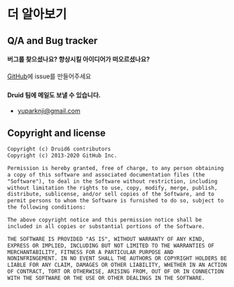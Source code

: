 # 더 알아보기

## Q/A and Bug tracker

#### 버그를 찾으셨나요? 향상시킬 아이디어가 떠오르셨나요?

 [GitHub](https://github.com/sdh98429/Druid6)에 issue를 만들어주세요

###

#### Druid 팀에 메일도 보낼 수 있습니다.

- [yuparknji@gmail.com](mailto:yuparknji@gmail.com)

###

## Copyright and license

```html
Copyright (c) Druid6 contributors
Copyright (c) 2013-2020 GitHub Inc.

Permission is hereby granted, free of charge, to any person obtaining
a copy of this software and associated documentation files (the
"Software"), to deal in the Software without restriction, including
without limitation the rights to use, copy, modify, merge, publish,
distribute, sublicense, and/or sell copies of the Software, and to
permit persons to whom the Software is furnished to do so, subject to
the following conditions:

The above copyright notice and this permission notice shall be
included in all copies or substantial portions of the Software.

THE SOFTWARE IS PROVIDED "AS IS", WITHOUT WARRANTY OF ANY KIND,
EXPRESS OR IMPLIED, INCLUDING BUT NOT LIMITED TO THE WARRANTIES OF
MERCHANTABILITY, FITNESS FOR A PARTICULAR PURPOSE AND
NONINFRINGEMENT. IN NO EVENT SHALL THE AUTHORS OR COPYRIGHT HOLDERS BE
LIABLE FOR ANY CLAIM, DAMAGES OR OTHER LIABILITY, WHETHER IN AN ACTION
OF CONTRACT, TORT OR OTHERWISE, ARISING FROM, OUT OF OR IN CONNECTION
WITH THE SOFTWARE OR THE USE OR OTHER DEALINGS IN THE SOFTWARE.
```

